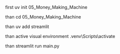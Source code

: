 first
uv init 05_Money_Making_Machine

than
cd 05_Money_Making_Machine

than
uv add streamlit

than active visual environment
.venv\Scripts\activate

than
streamlit run main.py
